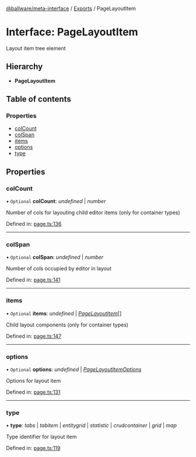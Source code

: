 [@ballware/meta-interface](../README.md) / [Exports](../modules.md) / PageLayoutItem

# Interface: PageLayoutItem

Layout item tree element

## Hierarchy

* **PageLayoutItem**

## Table of contents

### Properties

- [colCount](pagelayoutitem.md#colcount)
- [colSpan](pagelayoutitem.md#colspan)
- [items](pagelayoutitem.md#items)
- [options](pagelayoutitem.md#options)
- [type](pagelayoutitem.md#type)

## Properties

### colCount

• `Optional` **colCount**: *undefined* \| *number*

Number of cols for layouting child editor items (only for container types)

Defined in: [page.ts:136](https://github.com/frankball/ballware-meta-interface/blob/157bdb2/src/page.ts#L136)

___

### colSpan

• `Optional` **colSpan**: *undefined* \| *number*

Number of cols occupied by editor in layout

Defined in: [page.ts:141](https://github.com/frankball/ballware-meta-interface/blob/157bdb2/src/page.ts#L141)

___

### items

• `Optional` **items**: *undefined* \| [*PageLayoutItem*](pagelayoutitem.md)[]

Child layout components (only for container types)

Defined in: [page.ts:147](https://github.com/frankball/ballware-meta-interface/blob/157bdb2/src/page.ts#L147)

___

### options

• `Optional` **options**: *undefined* \| [*PageLayoutItemOptions*](pagelayoutitemoptions.md)

Options for layout item

Defined in: [page.ts:131](https://github.com/frankball/ballware-meta-interface/blob/157bdb2/src/page.ts#L131)

___

### type

• **type**: *tabs* \| *tabitem* \| *entitygrid* \| *statistic* \| *crudcontainer* \| *grid* \| *map*

Type identifier for layout item

Defined in: [page.ts:119](https://github.com/frankball/ballware-meta-interface/blob/157bdb2/src/page.ts#L119)
